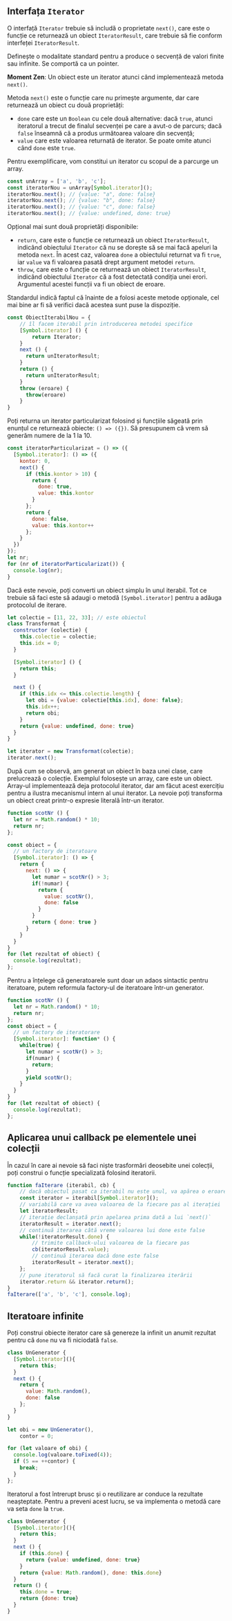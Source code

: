 ## Interfața `Iterator`

O interfață `Iterator` trebuie să includă o proprietate `next()`, care este o funcție ce returnează un obiect `IteratorResult`, care trebuie să fie conform interfeței `IteratorResult`.

Definește o modalitate standard pentru a produce o secvență de valori finite sau infinite. Se comportă ca un pointer.

**Moment Zen**: Un obiect este un iterator atunci când implementează metoda `next()`.

Metoda `next()` este o funcție care nu primește argumente, dar care returnează un obiect cu două proprietăți:

-   `done` care este un `Boolean` cu cele două alternative: dacă `true`, atunci iteratorul a trecut de finalul secvenței pe care a avut-o de parcurs; dacă `false` înseamnă că a produs următoarea valoare din secvență;
-   `value` care este valoarea returnată de iterator. Se poate omite atunci când `done` este `true`.

Pentru exemplificare, vom constitui un iterator cu scopul de a parcurge un array.

```javascript
const unArray = ['a', 'b', 'c'];
const iteratorNou = unArray[Symbol.iterator]();
iteratorNou.next(); // {value: "a", done: false}
iteratorNou.next(); // {value: "b", done: false}
iteratorNou.next(); // {value: "c", done: false}
iteratorNou.next(); // {value: undefined, done: true}
```

Opțional mai sunt două proprietăți disponibile:

- `return`, care este o funcție ce returnează un obiect `IteratorResult`, indicând obiectului `Iterator` că nu se dorește să se mai facă apeluri la metoda `next`. În acest caz, valoarea `done` a obiectului returnat va fi `true`, iar `value` va fi valoarea pasată drept argument metodei `return`.
- `throw`, care este o funcție ce returnează un obiect `IteratorResult`, indicând obiectului `Iterator` că a fost detectată condiția unei erori. Argumentul acestei funcții va fi un obiect de eroare.

Standardul indică faptul că înainte de a folosi aceste metode opționale, cel mai bine ar fi să verifici dacă acestea sunt puse la dispoziție.

```javascript
const ObiectIterabilNou = {
    // îl facem iterabil prin introducerea metodei specifice
    [Symbol.iterator] () {
        return Iterator;
    }
    next () {
      return unIteratorResult;
    }
    return () {
      return unIteratorResult;
    }
    throw (eroare) {
      throw(eroare)
    }
}
```

Poți returna un iterator particularizat folosind și funcțiile săgeată prin enunțul ce returnează obiecte: `() => ({})`. Să presupunem că vrem să generăm numere de la 1 la 10.

```javascript
const iteratorParticularizat = () => ({
  [Symbol.iterator]: () => ({
    kontor: 0,
    next() {
      if (this.kontor > 10) {
        return {
          done: true,
          value: this.kontor
        }
      };
      return {
        done: false,
        value: this.kontor++
      };
    }
  })
});
let nr;
for (nr of iteratorParticularizat()) {
  console.log(nr);
}
```

Dacă este nevoie, poți converti un obiect simplu în unul iterabil. Tot ce trebuie să faci este să adaugi o metodă `[Symbol.iterator]` pentru a adăuga protocolul de iterare.

```javascript
let colectie = [11, 22, 33]; // este obiectul
class Transformat {
  constructor (colectie) {
    this.colectie = colectie;
    this.idx = 0;
  }

  [Symbol.iterator] () {
    return this;
  }

  next () {
    if (this.idx <= this.colectie.length) {
      let obi = {value: colectie[this.idx], done: false};
      this.idx++;
      return obi;
    }
    return {value: undefined, done: true}
  }
}

let iterator = new Transformat(colectie);
iterator.next();
```

După cum se observă, am generat un obiect în baza unei clase, care prelucrează o colecție. Exemplul folosește un array, care este un obiect. Array-ul implementează deja protocolul iterator, dar am făcut acest exercițiu pentru a ilustra mecanismul intern al unui iterator. La nevoie poți transforma un obiect creat printr-o expresie literală într-un iterator.

```javascript
function scotNr () {
  let nr = Math.random() * 10;
  return nr;
};

const obiect = {
  // un factory de iteratoare
  [Symbol.iterator]: () => {
    return {
      next: () => {
        let numar = scotNr() > 3;
        if(!numar) {
          return {
            value: scotNr(),
            done: false
          }
        }
        return { done: true }
      }
    }
  }
}
for (let rezultat of obiect) {
  console.log(rezultat);
};
```

Pentru a înțelege că generatoarele sunt doar un adaos sintactic pentru iteratoare, putem reformula factory-ul de iteratoare într-un generator.

```javascript
function scotNr () {
  let nr = Math.random() * 10;
  return nr;
};
const obiect = {
  // un factory de iteratorare
  [Symbol.iterator]: function* () {
    while(true) {
      let numar = scotNr() > 3;
      if(numar) {
        return;
      }
      yield scotNr();
    }
  }
}
for (let rezultat of obiect) {
  console.log(rezultat);
};
```

## Aplicarea unui callback pe elementele unei colecții

În cazul în care ai nevoie să faci niște trasformări deosebite unei colecții, poți construi o funcție specializată folosind iteratorii.

```javascript
function faIterare (iterabil, cb) {
    // dacă obiectul pasat ca iterabil nu este unul, va apărea o eroare.
    const iterator = iterabil[Symbol.iterator]();
    // variabilă care va avea valoarea de la fiecare pas al iterației
    let iteratorResult;
    // iterație declanșată prin apelarea prima dată a lui `next()`
    iteratorResult = iterator.next();
    // continuă iterarea câtă vreme valoarea lui done este false
    while(!iteratorResult.done) {
        // trimite callback-ului valoarea de la fiecare pas
        cb(iteratorResult.value);
        // continuă iterarea dacă done este false
        iteratorResult = iterator.next();
    };
    // pune iteratorul să facă curat la finalizarea iterării
    iterator.return && iterator.return();
}
faIterare(['a', 'b', 'c'], console.log);
```

## Iteratoare infinite

Poți construi obiecte iterator care să genereze la infinit un anumit rezultat pentru că `done` nu va fi niciodată `false`.

```javascript
class UnGenerator {
  [Symbol.iterator](){
    return this;
  }
  next () {
    return {
      value: Math.random(),
      done: false
    };
  }
}

let obi = new UnGenerator(),
    contor = 0;

for (let valoare of obi) {
  console.log(valoare.toFixed(4));
  if (5 == ++contor) {
    break;
  }
};
```

Iteratorul a fost întrerupt brusc și o reutilizare ar conduce la rezultate neașteptate. Pentru a preveni acest lucru, se va implementa o metodă care va seta `done` la `true`.

```javascript
class UnGenerator {
  [Symbol.iterator](){
    return this;
  }
  next () {
    if (this.done) {
      return {value: undefined, done: true}
    }
    return {value: Math.random(), done: this.done}
  }
  return () {
    this.done = true;
    return {done: true}
  }
}
```
